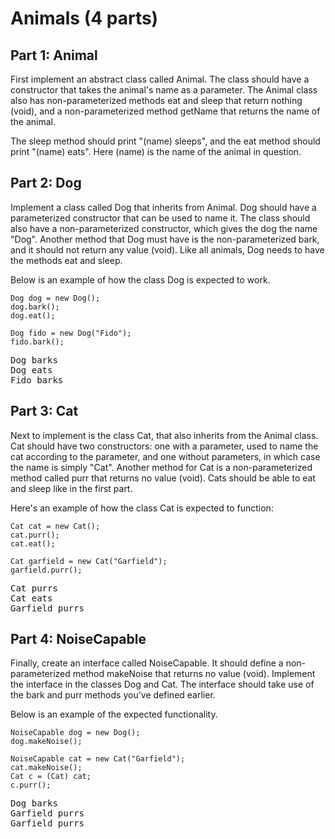 # Animals (4 parts)

## Part 1: Animal
First implement an abstract class called Animal. The class should have a constructor that takes the animal's name as a parameter. The Animal class also has non-parameterized methods eat and sleep that return nothing (void), and a non-parameterized method getName that returns the name of the animal.

The sleep method should print "(name) sleeps", and the eat method should print "(name) eats". Here (name) is the name of the animal in question.

## Part 2: Dog
Implement a class called Dog that inherits from Animal. Dog should have a parameterized constructor that can be used to name it. The class should also have a non-parameterized constructor, which gives the dog the name "Dog". Another method that Dog must have is the non-parameterized bark, and it should not return any value (void). Like all animals, Dog needs to have the methods eat and sleep.

Below is an example of how the class Dog is expected to work.

```
Dog dog = new Dog();
dog.bark();
dog.eat();

Dog fido = new Dog("Fido");
fido.bark();
```

<pre>
Dog barks
Dog eats
Fido barks
</pre>

## Part 3: Cat
Next to implement is the class Cat, that also inherits from the Animal class. Cat should have two constructors: one with a parameter, used to name the cat according to the parameter, and one without parameters, in which case the name is simply "Cat". Another method for Cat is a non-parameterized method called purr that returns no value (void). Cats should be able to eat and sleep like in the first part.

Here's an example of how the class Cat is expected to function:

```
Cat cat = new Cat();
cat.purr();
cat.eat();

Cat garfield = new Cat("Garfield");
garfield.purr();
```

<pre>
Cat purrs
Cat eats
Garfield purrs
</pre>

## Part 4: NoiseCapable
Finally, create an interface called NoiseCapable. It should define a non-parameterized method makeNoise that returns no value (void). Implement the interface in the classes Dog and Cat. The interface should take use of the bark and purr methods you've defined earlier.

Below is an example of the expected functionality.

```
NoiseCapable dog = new Dog();
dog.makeNoise();

NoiseCapable cat = new Cat("Garfield");
cat.makeNoise();
Cat c = (Cat) cat;
c.purr();
```

<pre>
Dog barks
Garfield purrs
Garfield purrs
</pre>
